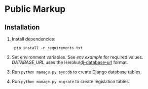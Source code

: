 # Public Markup


## Installation

1. Install dependencies:

        pip install -r requirements.txt

1. Set environment variables. See *env.example* for required values. *DATABASE_URL* uses the Heroku/[dj-database-url](https://github.com/kennethreitz/dj-database-url) format.

1. Run `python manage.py syncdb` to create Django database tables.

1. Run `python manage.py migrate` to create legislation tables.
